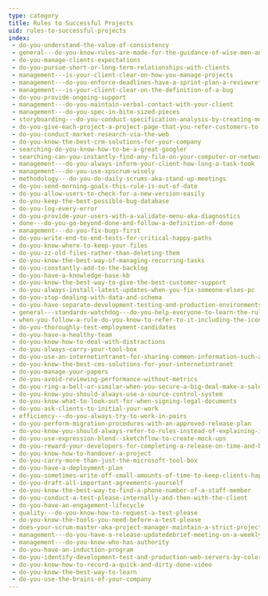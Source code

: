 ```yaml
---
type: category
title: Rules to Successful Projects
uid: rules-to-successful-projects
index:
 - do-you-understand-the-value-of-consistency
 - general---do-you-know-rules-are-made-for-the-guidance-of-wise-men-and-the-obedience-of-fools
 - do-you-manage-clients-expectations
 - do-you-pursue-short-or-long-term-relationships-with-clients
 - management---is-your-client-clear-on-how-you-manage-projects
 - management---do-you-enforce-deadlines-have-a-sprint-plan-a-reviewretro-and-a-mark-
 - management---is-your-client-clear-on-the-definition-of-a-bug
 - do-you-provide-ongoing-support
 - management---do-you-maintain-verbal-contact-with-your-client
 - management---do-you-spec-in-bite-sized-pieces
 - storyboarding---do-you-conduct-specification-analysis-by-creating-mock-ups
 - do-you-give-each-project-a-project-page-that-you-refer-customers-to
 - do-you-conduct-market-research-via-the-web
 - do-you-know-the-best-crm-solutions-for-your-company
 - searching-do-you-know-how-to-be-a-great-googler
 - searching-can-you-instantly-find-any-file-on-your-computer-or-network
 - management---do-you-always-inform-your-client-how-long-a-task-took
 - management---do-you-use-xpscrum-wisely
 - methodology---do-you-do-daily-scrums-aka-stand-up-meetings
 - do-you-send-morning-goals-this-rule-is-out-of-date
 - do-you-allow-users-to-check-for-a-new-version-easily
 - do-you-keep-the-best-possible-bug-database
 - do-you-log-every-error
 - do-you-provide-your-users-with-a-validate-menu-aka-diagnostics
 - done---do-you-go-beyond-done-and-follow-a-definition-of-done
 - management---do-you-fix-bugs-first
 - do-you-write-end-to-end-tests-for-critical-happy-paths
 - do-you-know-where-to-keep-your-files
 - do-you-zz-old-files-rather-than-deleting-them
 - do-you-know-the-best-way-of-managing-recurring-tasks
 - do-you-constantly-add-to-the-backlog
 - do-you-have-a-knowledge-base-kb
 - do-you-know-the-best-way-to-give-the-best-customer-support
 - do-you-always-install-latest-updates-when-you-fix-someone-elses-pc
 - do-you-stop-dealing-with-data-and-schema
 - do-you-have-separate-development-testing-and-production-environments
 - general---standards-watchdog---do-you-help-everyone-to-learn-the-rules
 - when-you-follow-a-rule-do-you-know-to-refer-to-it-including-the-icon
 - do-you-thoroughly-test-employment-candidates
 - do-you-have-a-healthy-team
 - do-you-know-how-to-deal-with-distractions
 - do-you-always-carry-your-tool-box
 - do-you-use-an-internetintranet-for-sharing-common-information-such-as-company-standards
 - do-you-know-the-best-cms-solutions-for-your-internetintranet
 - do-you-manage-your-papers
 - do-you-avoid-reviewing-performance-without-metrics
 - do-you-ring-a-bell-or-similar-when-you-secure-a-big-deal-make-a-sale-or-get-some-great-feedback
 - do-you-know-you-should-always-use-a-source-control-system
 - do-you-know-what-to-look-out-for-when-signing-legal-documents
 - do-you-ask-clients-to-initial-your-work
 - efficiency---do-you-always-try-to-work-in-pairs
 - do-you-perform-migration-procedures-with-an-approved-release-plan
 - do-you-know-you-should-always-refer-to-rules-instead-of-explaining-it
 - do-you-use-expression-blend--sketchflow-to-create-mock-ups
 - do-you-reward-your-developers-for-completing-a-release-on-time-and-budget
 - do-you-know-how-to-handover-a-project
 - do-you-carry-more-than-just-the-microsoft-tool-box
 - do-you-have-a-deployment-plan
 - do-you-sometimes-write-off-small-amounts-of-time-to-keep-clients-happy
 - do-you-draft-all-important-agreements-yourself
 - do-you-know-the-best-way-to-find-a-phone-number-of-a-staff-member
 - do-you-conduct-a-test-please-internally-and-then-with-the-client
 - do-you-have-an-engagement-lifecycle
 - quality---do-you-know-how-to-request-a-test-please
 - do-you-know-the-tools-you-need-before-a-test-please
 - does-your-scrum-master-aka-project-manager-maintain-a-strict-project-schedule
 - management---do-you-have-a-release-updatedebrief-meeting-on-a-weekly-basis
 - management---do-you-know-who-has-authority
 - do-you-have-an-induction-program
 - do-you-identify-development-test-and-production-web-servers-by-colors
 - do-you-know-how-to-record-a-quick-and-dirty-done-video
 - do-you-know-the-best-way-to-learn
 - do-you-use-the-brains-of-your-company
---
```


<p>​​</p>

